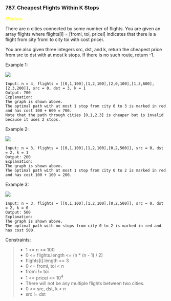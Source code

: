 <h3>787. Cheapest Flights Within K Stops</h3>

<span style="color:yellow">Medium</span>

There are n cities connected by some number of flights. You are given an array flights where flights[i] = [fromi, toi, pricei] indicates that there is a flight from city fromi to city toi with cost pricei.

You are also given three integers src, dst, and k, return the cheapest price from src to dst with at most k stops. If there is no such route, return -1.



Example 1:

![](https://assets.leetcode.com/uploads/2022/03/18/cheapest-flights-within-k-stops-3drawio.png)

    Input: n = 4, flights = [[0,1,100],[1,2,100],[2,0,100],[1,3,600],[2,3,200]], src = 0, dst = 3, k = 1
    Output: 700
    Explanation:
    The graph is shown above.
    The optimal path with at most 1 stop from city 0 to 3 is marked in red and has cost 100 + 600 = 700.
    Note that the path through cities [0,1,2,3] is cheaper but is invalid because it uses 2 stops.

Example 2:

![](https://assets.leetcode.com/uploads/2022/03/18/cheapest-flights-within-k-stops-1drawio.png)

    Input: n = 3, flights = [[0,1,100],[1,2,100],[0,2,500]], src = 0, dst = 2, k = 1
    Output: 200
    Explanation:
    The graph is shown above.
    The optimal path with at most 1 stop from city 0 to 2 is marked in red and has cost 100 + 100 = 200.

Example 3:

![](https://assets.leetcode.com/uploads/2022/03/18/cheapest-flights-within-k-stops-2drawio.png)

    Input: n = 3, flights = [[0,1,100],[1,2,100],[0,2,500]], src = 0, dst = 2, k = 0
    Output: 500
    Explanation:
    The graph is shown above.
    The optimal path with no stops from city 0 to 2 is marked in red and has cost 500.



Constraints:

> - 1 <= n <= 100
> - 0 <= flights.length <= (n * (n - 1) / 2)
> - flights[i].length == 3
> - 0 <= fromi, toi < n
> - fromi != toi
> - 1 <= pricei <= 10<sup>4</sup>
> - There will not be any multiple flights between two cities.
> - 0 <= src, dst, k < n
> - src != dst


